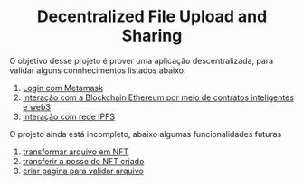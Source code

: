 <h1 align="center">Decentralized File Upload and Sharing</h1>
<p align="left">
  O objetivo desse projeto é prover uma aplicação descentralizada, para validar alguns connhecimentos listados abaixo:
</p>
<ol>
  <li>
    <a href="#" target="_blank">
      Login com Metamask
    </a>
  </li>
  <li>
    <a href="#" target="_blank">
      Interação com a Blockchain Ethereum por meio de contratos inteligentes e web3
    </a>
  </li>  
  <li>
    <a href="#" target="_blank">
      Interação com rede IPFS
    </a>  
  </li>
</ol>

<p align="left">
  O projeto ainda está incompleto, abaixo algumas funcionalidades futuras
</p>

<ol>
  <li>
    <a href="#" target="_blank">
      transformar arquivo em NFT
    </a>
  </li>
  <li>
    <a href="#" target="_blank">
      transferir a posse do NFT criado
    </a>
  </li>  
  <li>
    <a href="#" target="_blank">
      criar pagina para validar arquivo
    </a>  
  </li>
</ol>

